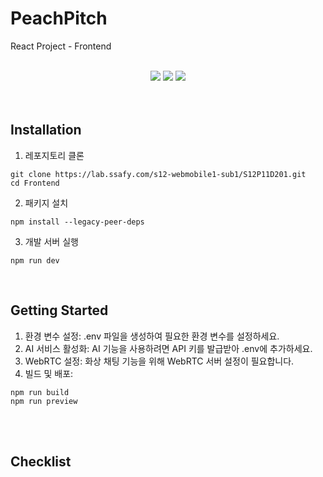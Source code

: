 # PeachPitch
React Project - Frontend

<br>

<center>

<img src="https://shields.io/badge/React-18.3.1-61DAFB">
<img src="https://shields.io/badge/Vite-6.0.5-646CFF">
<img src="https://shields.io/badge/Typescript-5.6.2-3178C6">

</center>

<br>
<br>

## Installation

1. 레포지토리 클론

```console
git clone https://lab.ssafy.com/s12-webmobile1-sub1/S12P11D201.git
cd Frontend
```

2. 패키지 설치

```console
npm install --legacy-peer-deps
```

3. 개발 서버 실행

```console
npm run dev
```

<br>

## Getting Started

1. 환경 변수 설정: .env 파일을 생성하여 필요한 환경 변수를 설정하세요.
2. AI 서비스 활성화: AI 기능을 사용하려면 API 키를 발급받아 .env에 추가하세요.
3. WebRTC 설정: 화상 채팅 기능을 위해 WebRTC 서버 설정이 필요합니다.
4. 빌드 및 배포:
```console
npm run build
npm run preview
```

<br>
<br>

## Checklist



<br>
<br>
